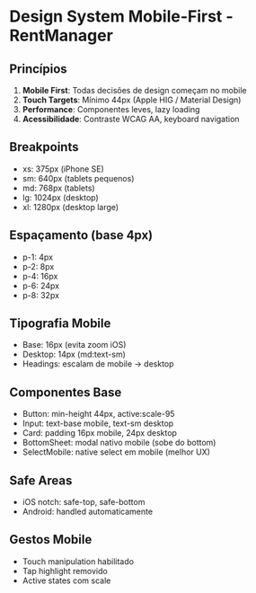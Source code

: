 # Design System Mobile-First - RentManager

## Princípios
1. **Mobile First**: Todas decisões de design começam no mobile
2. **Touch Targets**: Mínimo 44px (Apple HIG / Material Design)
3. **Performance**: Componentes leves, lazy loading
4. **Acessibilidade**: Contraste WCAG AA, keyboard navigation

## Breakpoints
- xs: 375px (iPhone SE)
- sm: 640px (tablets pequenos)
- md: 768px (tablets)
- lg: 1024px (desktop)
- xl: 1280px (desktop large)

## Espaçamento (base 4px)
- p-1: 4px
- p-2: 8px
- p-4: 16px
- p-6: 24px
- p-8: 32px

## Tipografia Mobile
- Base: 16px (evita zoom iOS)
- Desktop: 14px (md:text-sm)
- Headings: escalam de mobile → desktop

## Componentes Base
- Button: min-height 44px, active:scale-95
- Input: text-base mobile, text-sm desktop
- Card: padding 16px mobile, 24px desktop
- BottomSheet: modal nativo mobile (sobe do bottom)
- SelectMobile: native select em mobile (melhor UX)

## Safe Areas
- iOS notch: safe-top, safe-bottom
- Android: handled automaticamente

## Gestos Mobile
- Touch manipulation habilitado
- Tap highlight removido
- Active states com scale
